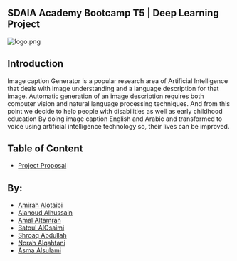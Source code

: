 ## SDAIA Academy Bootcamp T5 | Deep Learning Project


![logo.png](https://user-images.githubusercontent.com/90132938/144891254-daec245d-84fc-4467-aa14-0aec490b1079.jpeg)


## Introduction

Image caption Generator is a popular research area of Artificial Intelligence that deals with image understanding and a language description for that image. Automatic generation of an image description requires both computer vision and natural language processing techniques.
And from this point we decide to help people with disabilities as well as early childhood education By doing image caption English and Arabic and transformed to voice using artificial intelligence technology so, their lives can be improved.

## Table of Content
- [Project Proposal](https://github.com/NoBaSh-DS/Deep-Learning-Project/blob/main/DeepLearning-Proposel.pdf)


## By:
- [Amirah Alotaibi](https://github.com/amirahSaad)
- [Alanoud Alhussain](https://github.com/Alanoud-Aziz)
- [Amal Altamran](https://github.com/amal2121)
- [Batoul AlOsaimi](https://github.com/batoull22)
- [Shroaq Abdullah](https://github.com/shroaqabdullah)
- [Norah Alqahtani](https://github.com/99norah)
- [Asma Alsulami](https://github.com/ASMA97H)
